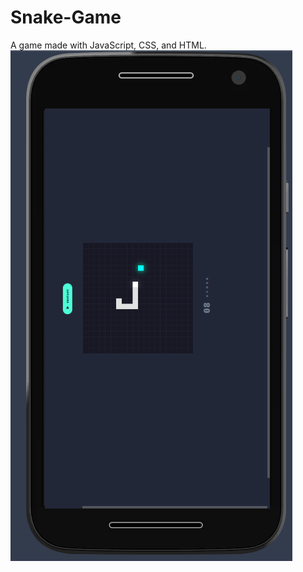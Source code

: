 

# Snake-Game
A game made with JavaScript, CSS, and HTML.
![Game](https://raw.githubusercontent.com/sergioironhacker/Snake-Game/main/images/Captura%20de%20pantalla%202025-02-07%20120057.png)
